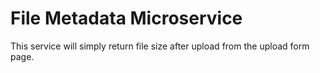 # File Metadata Microservice

This service will simply return file size after upload from the upload form page.
